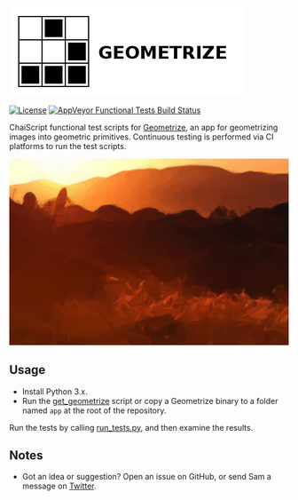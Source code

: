 [![Geometrize Functional tests logo](https://github.com/Tw1ddle/geometrize-functional-tests/blob/master/screenshots/logo.png?raw=true "Geometrize - geometrizing images into geometric primitives functional tests logo")](https://www.geometrize.co.uk/)

[![License](http://img.shields.io/:license-mit-blue.svg?style=flat-square)](https://github.com/Tw1ddle/geometrize-functional-tests/blob/master/LICENSE)
[![AppVeyor Functional Tests Build Status](https://ci.appveyor.com/api/projects/status/rsi1531sorenagk6?svg=true)](https://ci.appveyor.com/project/Tw1ddle/geometrize-functional-tests)

ChaiScript functional test scripts for [Geometrize](https://www.geometrize.co.uk/), an app for geometrizing images into geometric primitives. Continuous testing is performed via CI platforms to run the test scripts.

[![Geometrized Sunset Landscape](https://github.com/Tw1ddle/geometrize-functional-tests/blob/master/screenshots/geometrized_sunset_landscape.png?raw=true "Sunset Landscape, 490 Rotated Ellipses")](https://www.geometrize.co.uk/)

## Usage

 * Install Python 3.x.
 * Run the [get_geometrize](https://github.com/Tw1ddle/geometrize-functional-tests/blob/master/get_geometrize.py) script or copy a Geometrize binary to a folder named ``app`` at the root of the repository.

Run the tests by calling [run_tests.py](https://github.com/Tw1ddle/geometrize-functional-tests/blob/master/run_tests.py), and then examine the results.

## Notes
 * Got an idea or suggestion? Open an issue on GitHub, or send Sam a message on [Twitter](https://twitter.com/Sam_Twidale).